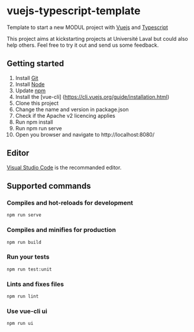 # vuejs-typescript-template

Template to start a new MODUL project with [Vuejs](https://vuejs.org/) and [Typescript](https://www.typescriptlang.org/)

This project aims at kickstarting projects at Université Laval but could also help others. Feel free to try it out and send us some feedback.

## Getting started

1. Install [Git](https://git-scm.com/)
2. Install [Node](https://nodejs.org/)
3. Update [npm](https://docs.npmjs.com/getting-started/installing-node)
4. Install the [vue-cli] (https://cli.vuejs.org/guide/installation.html)
5. Clone this project
6. Change the name and version in package.json
7. Check if the Apache v2 licencing applies
8. Run npm install
9. Run npm run serve
10. Open you browser and navigate to http://localhost:8080/

## Editor

[Visual Studio Code](https://code.visualstudio.com/) is the recommanded editor.

## Supported commands

### Compiles and hot-reloads for development

```console
npm run serve
```

### Compiles and minifies for production

```console
npm run build
```

### Run your tests

```console
npm run test:unit
```

### Lints and fixes files

```console
npm run lint
```

### Use vue-cli ui

```console
npm run ui
```
